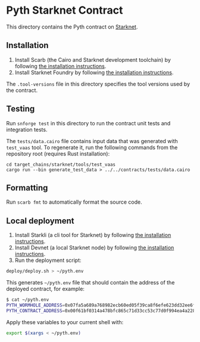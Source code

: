 # Pyth Starknet Contract

This directory contains the Pyth contract on [Starknet](https://www.starknet.io/).

## Installation

1. Install Scarb (the Cairo and Starknet development toolchain) by following [the installation instructions](https://docs.swmansion.com/scarb/download).
2. Install Starknet Foundry by following [the installation instructions](https://foundry-rs.github.io/starknet-foundry/getting-started/installation.html).

The `.tool-versions` file in this directory specifies the tool versions used by the contract.

## Testing

Run `snforge test` in this directory to run the contract unit tests and integration tests.

The `tests/data.cairo` file contains input data that was generated with `test_vaas` tool.
To regenerate it, run the following commands from the repository root (requires Rust installation):

```
cd target_chains/starknet/tools/test_vaas
cargo run --bin generate_test_data > ../../contracts/tests/data.cairo
```

## Formatting

Run `scarb fmt` to automatically format the source code.

## Local deployment

1. Install Starkli (a cli tool for Starknet) by following [the installation instructions](https://github.com/xJonathanLEI/starkli).
2. Install Devnet (a local Starknet node) by following [the installation instructions](https://book.starknet.io/ch02-04-katana.html).
3. Run the deployment script:

```bash
deploy/deploy.sh > ~/pyth.env
```

This generates `~/pyth.env` file that should contain the address of the deployed contract, for example:

```bash
$ cat ~/pyth.env
PYTH_WORMHOLE_ADDRESS=0x07fa5a689a768982ecb60ed05f39ca8f6efe623dd32ee6f3608662e3452a104c
PYTH_CONTRACT_ADDRESS=0x00f61bf0314a478bfc865c71d33cc53c77d0f994ea4a228ccf888d14435a8821
```

Apply these variables to your current shell with:

```bash
export $(xargs < ~/pyth.env)
```
